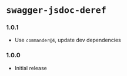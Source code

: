 # `swagger-jsdoc-deref`

### 1.0.1

- Use `commander@4`, update dev dependencies

### 1.0.0

- Initial release
